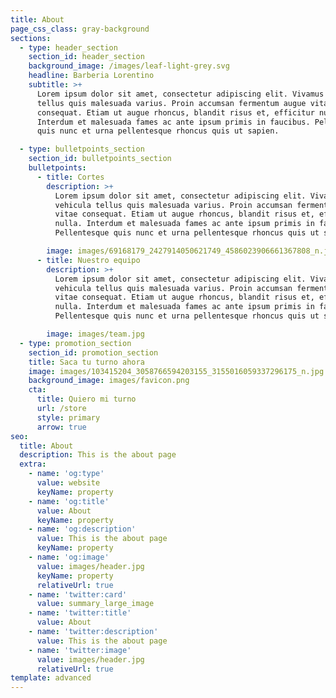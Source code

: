 ```yaml
---
title: About
page_css_class: gray-background
sections:
  - type: header_section
    section_id: header_section
    background_image: /images/leaf-light-grey.svg
    headline: Barberia Lorentino
    subtitle: >+
      Lorem ipsum dolor sit amet, consectetur adipiscing elit. Vivamus vehicula
      tellus quis malesuada varius. Proin accumsan fermentum augue vitae
      consequat. Etiam ut augue rhoncus, blandit risus et, efficitur nulla.
      Interdum et malesuada fames ac ante ipsum primis in faucibus. Pellentesque
      quis nunc et urna pellentesque rhoncus quis ut sapien.

  - type: bulletpoints_section
    section_id: bulletpoints_section
    bulletpoints:
      - title: Cortes
        description: >+
          Lorem ipsum dolor sit amet, consectetur adipiscing elit. Vivamus
          vehicula tellus quis malesuada varius. Proin accumsan fermentum augue
          vitae consequat. Etiam ut augue rhoncus, blandit risus et, efficitur
          nulla. Interdum et malesuada fames ac ante ipsum primis in faucibus.
          Pellentesque quis nunc et urna pellentesque rhoncus quis ut sapien.

        image: images/69168179_2427914050621749_4586023906661367808_n.jpg
      - title: Nuestro equipo
        description: >+
          Lorem ipsum dolor sit amet, consectetur adipiscing elit. Vivamus
          vehicula tellus quis malesuada varius. Proin accumsan fermentum augue
          vitae consequat. Etiam ut augue rhoncus, blandit risus et, efficitur
          nulla. Interdum et malesuada fames ac ante ipsum primis in faucibus.
          Pellentesque quis nunc et urna pellentesque rhoncus quis ut sapien.

        image: images/team.jpg
  - type: promotion_section
    section_id: promotion_section
    title: Saca tu turno ahora
    image: images/103415204_3058766594203155_3155016059337296175_n.jpg
    background_image: images/favicon.png
    cta:
      title: Quiero mi turno
      url: /store
      style: primary
      arrow: true
seo:
  title: About
  description: This is the about page
  extra:
    - name: 'og:type'
      value: website
      keyName: property
    - name: 'og:title'
      value: About
      keyName: property
    - name: 'og:description'
      value: This is the about page
      keyName: property
    - name: 'og:image'
      value: images/header.jpg
      keyName: property
      relativeUrl: true
    - name: 'twitter:card'
      value: summary_large_image
    - name: 'twitter:title'
      value: About
    - name: 'twitter:description'
      value: This is the about page
    - name: 'twitter:image'
      value: images/header.jpg
      relativeUrl: true
template: advanced
---
```

